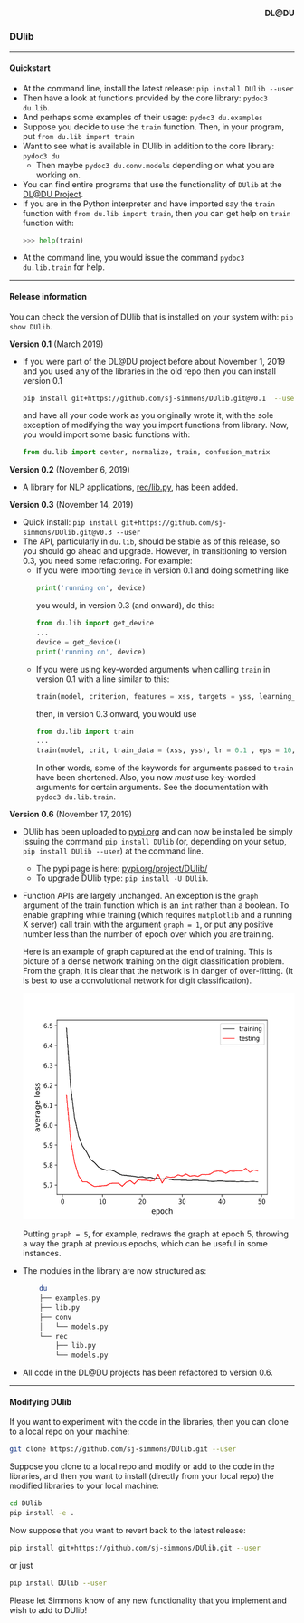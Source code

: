<p align="right"> <b> DL@DU </b> </p> <a id="dldu"></a>

### DUlib
---

#### Quickstart
* At the command line, install the latest release: `pip install DUlib --user`
* Then have a look at functions provided by the core library: `pydoc3 du.lib`.
* And perhaps some examples of their usage: `pydoc3 du.examples`
* Suppose you decide to use the `train` function.
  Then, in your program, put `from du.lib import train`
* Want to see what is available in DUlib in addition to the core
  library: `pydoc3 du`
  * Then maybe `pydoc3 du.conv.models` depending on what you are working on.
* You can find entire programs that use the functionality of `DUlib` at
  the [DL@DU Project](https://github.com/sj-simmons/deep-learning#dldu).
* If you are in the Python interpreter and have imported say the `train`
  function with `from du.lib import train`, then you can get help on `train`
  function with:
  ``` python
  >>> help(train)
  ```
* At the command line, you would issue the command `pydoc3 du.lib.train`
  for help.

---

#### Release information

You can check the version of DUlib that is installed on your system
with: `pip show DUlib`.

**Version 0.1** (March 2019)
  * If you were part of the DL@DU project before about November 1, 2019 and
    you used any of the libraries in the old repo then you can install version 0.1
    ``` bash
    pip install git+https://github.com/sj-simmons/DUlib.git@v0.1  --user
    ```
    and have all your code work as you originally wrote it, with the sole
    exception of modifying the way you import functions from library. Now,
    you would import some basic functions with:
    ``` python
    from du.lib import center, normalize, train, confusion_matrix
    ```
**Version 0.2** (November 6, 2019)
  * A library for NLP applications, [rec/lib.py](du/rec/lib.py), has been added.

**Version 0.3** (November 14, 2019)
  * Quick install: `pip install git+https://github.com/sj-simmons/DUlib.git@v0.3 --user`
  * The API, particularly in `du.lib`, should be stable as of this release, so you
    should go ahead and upgrade. However, in transitioning to version 0.3,
    you need some refactoring. For example:
    * If you were importing `device` in version 0.1 and doing something like
      ``` python
      print('running on', device)
      ```
      you would, in version 0.3 (and onward), do this:
      ``` python
      from du.lib import get_device
      ...
      device = get_device()
      print('running on', device)
      ```
    * If you were using key-worded arguments when calling `train` in version 0.1
      with a line similar to this:
      ``` python
      train(model, criterion, features = xss, targets = yss, learning_rate = 0.1, epochs = 10, batchsize = 20)
      ```
      then, in version 0.3 onward, you would use
      ``` python
      from du.lib import train
      ...
      train(model, crit, train_data = (xss, yss), lr = 0.1 , eps = 10, bs = 20)
      ```
      In other words, some of the keywords for arguments passed to `train` have
      been shortened. Also, you now *must* use key-worded arguments for certain
      arguments. See the documentation with `pydoc3 du.lib.train`.

**Version 0.6** (November 17, 2019)
  * DUlib has been uploaded to [pypi.org](https://pypi.org/) and can now be
    installed be simply issuing the command `pip install DUlib` (or, depending on
    your setup, `pip install DUlib --user`) at the command line.
    * The pypi page is here:
      [pypi.org/project/DUlib/](https://pypi.org/project/DUlib/)
    * To upgrade DUlib type: `pip install -U DUlib`.
  * Function APIs are largely unchanged. An exception is the `graph` argument
    of the train function which is an `int` rather than a boolean.  To enable
    graphing while training (which requires `matplotlib` and a running X server)
    call train with the argument `graph = 1`, or put any positive number less
    than the number of epoch over which you are training.

    Here is an example of graph captured at the end of training. This is picture
    of a dense network training on the digit classification problem.  From the
    graph, it is clear that the network is in danger of over-fitting.  (It is
    best to use a convolutional network for digit classification).

    <p align="center">
      <img height="400" src="graph1.svg">
    </p>

    Putting `graph = 5`, for example, redraws the graph at epoch 5, throwing
    a way the graph at previous epochs, which can be useful in some instances.
  * The modules in the library are now structured as:
    ```bash
        du
        ├── examples.py
        ├── lib.py
        ├── conv
        │   └── models.py
        └── rec
            ├── lib.py
            └── models.py
    ```
  * All code in the DL@DU projects has been refactored to version 0.6.

---

#### Modifying DUlib

If you want to experiment with the code in the libraries, then you can clone
to a local repo on your machine:
``` bash
git clone https://github.com/sj-simmons/DUlib.git --user
```
Suppose you clone to a local repo and modify or add to the code in the libraries,
and then you want to install (directly from your local repo) the modified
libraries to your local machine:
``` bash
cd DUlib
pip install -e .
```
Now suppose that you want to revert back to the latest release:
``` bash
pip install git+https://github.com/sj-simmons/DUlib.git --user
```
or just
``` bash
pip install DUlib --user
```

Please let Simmons know of any new functionality that you implement and wish
to add to DUlib!
